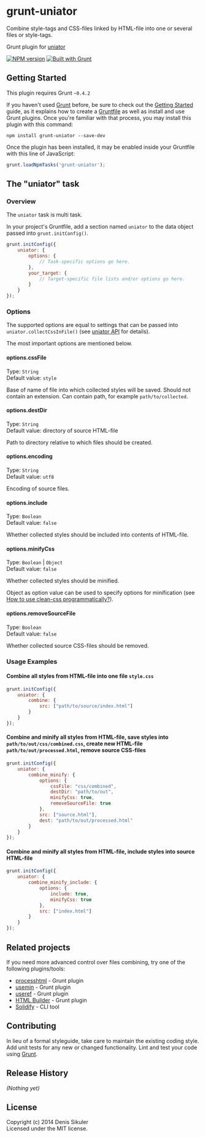 # grunt-uniator

Combine style-tags and CSS-files linked by HTML-file into one or several files or style-tags.

Grunt plugin for [uniator](https://github.com/gamtiq/uniator)

[![NPM version](https://badge.fury.io/js/grunt-uniator.png)](http://badge.fury.io/js/grunt-uniator)
[![Built with Grunt](https://cdn.gruntjs.com/builtwith.png)](http://gruntjs.com/)

## Getting Started
This plugin requires Grunt `~0.4.2`

If you haven't used [Grunt](http://gruntjs.com/) before, be sure to check out the [Getting Started](http://gruntjs.com/getting-started) guide, as it explains how to create a [Gruntfile](http://gruntjs.com/sample-gruntfile) as well as install and use Grunt plugins. Once you're familiar with that process, you may install this plugin with this command:

```shell
npm install grunt-uniator --save-dev
```

Once the plugin has been installed, it may be enabled inside your Gruntfile with this line of JavaScript:

```js
grunt.loadNpmTasks('grunt-uniator');
```

## The "uniator" task

### Overview
The `uniator` task is multi task.

In your project's Gruntfile, add a section named `uniator` to the data object passed into `grunt.initConfig()`.

```js
grunt.initConfig({
    uniator: {
        options: {
            // Task-specific options go here.
        },
        your_target: {
            // Target-specific file lists and/or options go here.
        }
    }
});
```

### Options

The supported options are equal to settings that can be passed into `uniator.collectCssInFile()`
(see [uniator API](https://github.com/gamtiq/uniator#api) for details).

The most important options are mentioned below.

#### options.cssFile
Type: `String`  
Default value: `style`

Base of name of file into which collected styles will be saved.
Should not contain an extension.
Can contain path, for example `path/to/collected`.

#### options.destDir
Type: `String`  
Default value: directory of source HTML-file

Path to directory relative to which files should be created.

#### options.encoding
Type: `String`  
Default value: `utf8`

Encoding of source files.

#### options.include
Type: `Boolean`  
Default value: `false`

Whether collected styles should be included into contents of HTML-file.

#### options.minifyCss
Type: `Boolean` | `Object`  
Default value: `false`

Whether collected styles should be minified.

Object as option value can be used to specify options for minification
(see [How to use clean-css programmatically?](https://github.com/GoalSmashers/clean-css#how-to-use-clean-css-programmatically)).

#### options.removeSourceFile
Type: `Boolean`  
Default value: `false`

Whether collected source CSS-files should be removed.

### Usage Examples

#### Combine all styles from HTML-file into one file `style.css`

```js
grunt.initConfig({
    uniator: {
        combine: {
            src: ["path/to/source/index.html"]
        }
    }
});
```

#### Combine and minify all styles from HTML-file, save styles into `path/to/out/css/combined.css`, create new HTML-file `path/to/out/processed.html`, remove source CSS-files

```js
grunt.initConfig({
    uniator: {
        combine_minify: {
            options: {
                cssFile: "css/combined",
                destDir: "path/to/out",
                minifyCss: true,
                removeSourceFile: true
            },
            src: ["source.html"],
            dest: "path/to/out/processed.html"
        }
    }
});
```

#### Combine and minify all styles from HTML-file, include styles into source HTML-file

```js
grunt.initConfig({
    uniator: {
        combine_minify_include: {
            options: {
                include: true,
                minifyCss: true
            },
            src: ["index.html"]
        }
    }
});
```

## Related projects

If you need more advanced control over files combining, try one of the following plugins/tools:

* [processhtml](https://github.com/dciccale/grunt-processhtml) - Grunt plugin
* [usemin](https://github.com/yeoman/grunt-usemin) - Grunt plugin
* [useref](https://github.com/pajtai/grunt-useref) - Grunt plugin
* [HTML Builder](https://github.com/spatools/grunt-html-build) - Grunt plugin
* [Solidify](https://github.com/Stylish-Fantasy/solidify) - CLI tool

## Contributing
In lieu of a formal styleguide, take care to maintain the existing coding style.
Add unit tests for any new or changed functionality.
Lint and test your code using [Grunt](http://gruntjs.com/).

## Release History
_(Nothing yet)_

## License
Copyright (c) 2014 Denis Sikuler  
Licensed under the MIT license.
